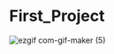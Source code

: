 # First_Project
![ezgif com-gif-maker (5)](https://user-images.githubusercontent.com/23302973/106226054-b1bbfb00-6229-11eb-9696-7ea36aae8393.gif)
